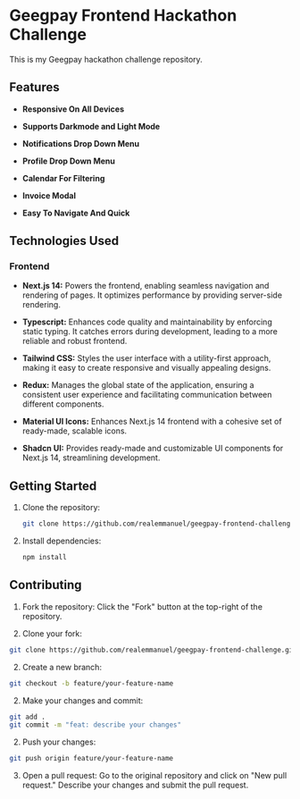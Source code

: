 # Geegpay Frontend Hackathon Challenge

This is my Geegpay hackathon challenge repository.

## Features

- **Responsive On All Devices**

- **Supports Darkmode and Light Mode**

- **Notifications Drop Down Menu**

- **Profile Drop Down Menu**

- **Calendar For Filtering**

- **Invoice Modal**

- **Easy To Navigate And Quick**

## Technologies Used

### Frontend

- **Next.js 14:** Powers the frontend, enabling seamless navigation and rendering of pages. It optimizes performance by providing server-side rendering.

- **Typescript:** Enhances code quality and maintainability by enforcing static typing. It catches errors during development, leading to a more reliable and robust frontend.

- **Tailwind CSS:** Styles the user interface with a utility-first approach, making it easy to create responsive and visually appealing designs.

- **Redux:** Manages the global state of the application, ensuring a consistent user experience and facilitating communication between different components.

- **Material UI Icons:** Enhances Next.js 14 frontend with a cohesive set of ready-made, scalable icons.

- **Shadcn UI:** Provides ready-made and customizable UI components for Next.js 14, streamlining development.


## Getting Started

1. Clone the repository:

   ```bash
   git clone https://github.com/realemmanuel/geegpay-frontend-challenge.git
   ```

2. Install dependencies:

   ```bash
   npm install
   ```

## Contributing

1. Fork the repository: Click the "Fork" button at the top-right of the repository.

2. Clone your fork:

```bash
git clone https://github.com/realemmanuel/geegpay-frontend-challenge.git
```

2. Create a new branch:

```bash
git checkout -b feature/your-feature-name
```

2. Make your changes and commit:

```bash
git add .
git commit -m "feat: describe your changes"
```

2. Push your changes:

```bash
git push origin feature/your-feature-name
```

3. Open a pull request: Go to the original repository and click on "New pull request." Describe your changes and submit the pull request.

#
